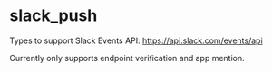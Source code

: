# slack_push

Types to support Slack Events API: https://api.slack.com/events/api

Currently only supports endpoint verification and app mention.
